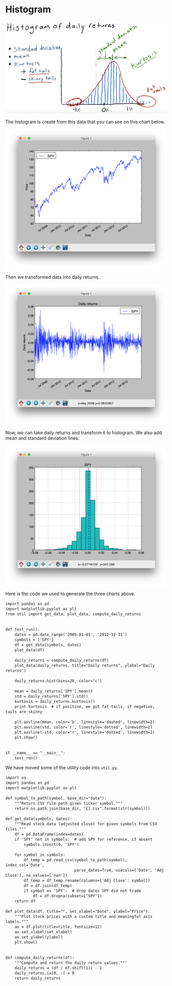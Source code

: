 # Histogram

![](/assets/histogram.png)

The histogram is create from this data that you can see on this chart below.

![](/assets/histogram-data.png)

Then we transformed data into daily returns.

![](/assets/histogram-daily-return.png)

Now, we can take daily returns and transform it to histogram. We also add mean and standard deviation lines.

![](/assets/histogram-with-all.png)

Here is the code we used to generate the three charts above.

```
import pandas as pd
import matplotlib.pyplot as plt
from util import get_data, plot_data, compute_daily_returns


def test_run():
    dates = pd.date_range('2009-01-01', '2012-12-31')
    symbols = ['SPY']
    df = get_data(symbols, dates)
    plot_data(df)

    daily_returns = compute_daily_returns(df)
    plot_data(daily_returns, title="Daily returns", ylabel="Daily returns")

    daily_returns.hist(bins=20, color='c')

    mean = daily_returns['SPY'].mean()
    std = daily_returns['SPY'].std()
    kurtosis = daily_returns.kurtosis()
    print kurtosis  # if positive, we got fat tails, if negative, tails are skinny

    plt.axvline(mean, color='b', linestyle='dashed', linewidth=2)
    plt.axvline(std, color='r', linestyle='dotted', linewidth=2)
    plt.axvline(-std, color='r', linestyle='dotted', linewidth=2)
    plt.show()


if __name__ == "__main__":
    test_run()
```

We have moved some of the utility code into `util.py`.

```
import os
import pandas as pd
import matplotlib.pyplot as plt

def symbol_to_path(symbol, base_dir="data"):
    """Return CSV file path given ticker symbol."""
    return os.path.join(base_dir, "{}.csv".format(str(symbol)))

def get_data(symbols, dates):
    """Read stock data (adjusted close) for given symbols from CSV files."""
    df = pd.DataFrame(index=dates)
    if 'SPY' not in symbols:  # add SPY for reference, if absent
        symbols.insert(0, 'SPY')

    for symbol in symbols:
        df_temp = pd.read_csv(symbol_to_path(symbol), index_col='Date',
                              parse_dates=True, usecols=['Date', 'Adj Close'], na_values=['nan'])
        df_temp = df_temp.rename(columns={'Adj Close': symbol})
        df = df.join(df_temp)
        if symbol == 'SPY':  # drop dates SPY did not trade
            df = df.dropna(subset=["SPY"])
    return df

def plot_data(df, title="", set_xlabel="Date", ylabel="Price"):
    """Plot stock prices with a custom title and meaningful axis labels."""
    ax = df.plot(title=title, fontsize=12)
    ax.set_xlabel(set_xlabel)
    ax.set_ylabel(ylabel)
    plt.show()


def compute_daily_returns(df):
    """Compute and return the daily return values."""
    daily_returns = (df / df.shift(1)) - 1
    daily_returns.ix[0, :] = 0
    return daily_returns
```



